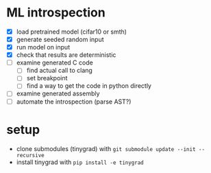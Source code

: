 # ML introspection

- [x] load pretrained model (cifar10 or smth)
- [x] generate seeded random input
- [x] run model on input
- [x] check that results are deterministic
- [ ] examine generated C code
    - [ ] find actual call to clang
    - [ ] set breakpoint
    - [ ] find a way to get the code in python directly
- [ ] examine generated assembly
- [ ] automate the introspection (parse AST?)

# setup

- clone submodules (tinygrad) with `git submodule update --init --recursive`
- install tinygrad with `pip install -e tinygrad`